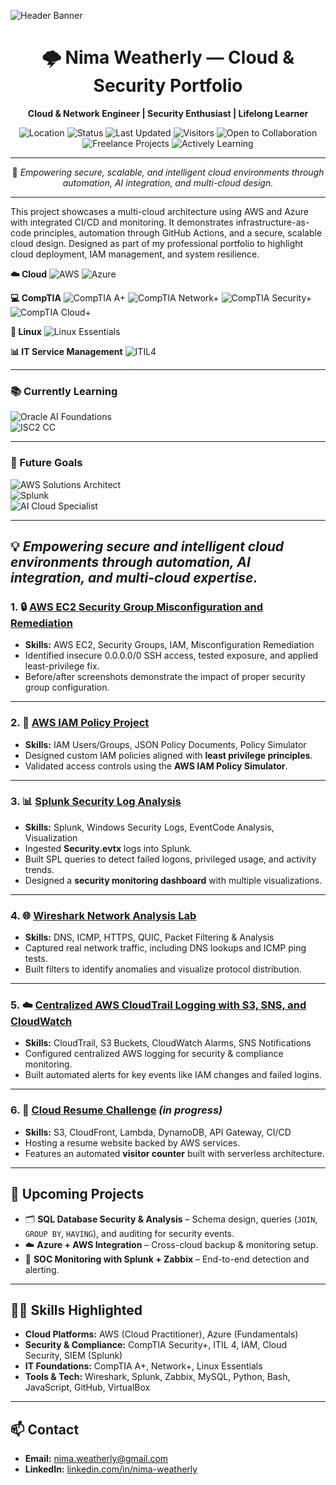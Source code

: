 <!-- 🖼️ Banner -->
![Header Banner](./header.png)

<div align="center">

# 🌩️ Nima Weatherly — Cloud & Security Portfolio  

**Cloud & Network Engineer | Security Enthusiast | Lifelong Learner**

![Location](https://img.shields.io/badge/Location-Remote-blue?style=flat-square)
![Status](https://img.shields.io/badge/Status-Active%20Learner-success?style=flat-square)
![Last Updated](https://img.shields.io/github/last-commit/pompyn/Cloud-and-Security-Portfolio-Projects?label=Last%20Updated&style=flat-square)
![Visitors](https://visitor-badge.laobi.icu/badge?page_id=pompyn.Cloud-and-Security-Portfolio)
![Open to Collaboration](https://img.shields.io/badge/Open%20to-Collaboration-00b894?style=flat-square)
![Freelance Projects](https://img.shields.io/badge/Available%20for-Freelance%20Projects-0984e3?style=flat-square)
![Actively Learning](https://img.shields.io/badge/Actively-Learning-6c5ce7?style=flat-square)

---

🚀 *Empowering secure, scalable, and intelligent cloud environments through automation, AI integration, and multi-cloud design.*

</div>

---

This project showcases a multi-cloud architecture using AWS and Azure with integrated CI/CD and monitoring. It demonstrates infrastructure-as-code principles, automation through GitHub Actions, and a secure, scalable cloud design. Designed as part of my professional portfolio to highlight cloud deployment, IAM management, and system resilience.

**☁️ Cloud**
![AWS](https://img.shields.io/badge/AWS-Cloud%20Practitioner-orange?logo=amazon-aws&logoColor=white)
![Azure](https://img.shields.io/badge/Azure-Fundamentals-0078D4?logo=microsoftazure&logoColor=white)

**💻 CompTIA**
![CompTIA A+](https://img.shields.io/badge/CompTIA-A%2B-lightgrey)
![CompTIA Network+](https://img.shields.io/badge/CompTIA-Network%2B-blue)
![CompTIA Security+](https://img.shields.io/badge/CompTIA-Security%2B-red)
![CompTIA Cloud+](https://img.shields.io/badge/CompTIA-Cloud%2B-brightgreen)

**🐧 Linux**
![Linux Essentials](https://img.shields.io/badge/Linux-Essentials-yellow?logo=linux&logoColor=white)

**📊 IT Service Management**
![ITIL4](https://img.shields.io/badge/ITIL-4%20Foundation-purple)

---

### 📚 Currently Learning
![Oracle AI Foundations](https://img.shields.io/badge/Oracle%20Cloud%20Infrastructure-AI%20Foundations%20Associate-red?logo=oracle&logoColor=white)  
![ISC2 CC](https://img.shields.io/badge/ISC2-Certified%20in%20Cybersecurity-00594f?logo=isc2&logoColor=white)  

---

### 🎯 Future Goals
![AWS Solutions Architect](https://img.shields.io/badge/AWS-Solutions%20Architect-232F3E?logo=amazon-aws&logoColor=white)  
![Splunk](https://img.shields.io/badge/Splunk-Admin%20%2F%20SIEM%20Specialist-000000?logo=splunk&logoColor=white)  
![AI Cloud Specialist](https://img.shields.io/badge/AI-Cloud%20Automation%20Engineer-8A2BE2?logo=openai&logoColor=white)  

---
💡 *Empowering secure and intelligent cloud environments through automation, AI integration, and multi-cloud expertise.*
---

### 1. 🔒 [AWS EC2 Security Group Misconfiguration and Remediation](https://github.com/pompyn/AWS-EC2-Security-Group-Misconfiguration-and-Remediation)  
- **Skills:** AWS EC2, Security Groups, IAM, Misconfiguration Remediation  
- Identified insecure 0.0.0.0/0 SSH access, tested exposure, and applied least-privilege fix.  
- Before/after screenshots demonstrate the impact of proper security group configuration.  

---

### 2. 👤 [AWS IAM Policy Project](https://github.com/pompyn/aws-iam-policy-project)  
- **Skills:** IAM Users/Groups, JSON Policy Documents, Policy Simulator  
- Designed custom IAM policies aligned with **least privilege principles**.  
- Validated access controls using the **AWS IAM Policy Simulator**.  

---

### 3. 📊 [Splunk Security Log Analysis](https://github.com/pompyn/splunk-security-log-analysis-)  
- **Skills:** Splunk, Windows Security Logs, EventCode Analysis, Visualization  
- Ingested **Security.evtx** logs into Splunk.  
- Built SPL queries to detect failed logons, privileged usage, and activity trends.  
- Designed a **security monitoring dashboard** with multiple visualizations.  

---

### 4. 🌐 [Wireshark Network Analysis Lab](https://github.com/pompyn/Wireshark-Network-Analysis-Lab)  
- **Skills:** DNS, ICMP, HTTPS, QUIC, Packet Filtering & Analysis  
- Captured real network traffic, including DNS lookups and ICMP ping tests.  
- Built filters to identify anomalies and visualize protocol distribution.  

---

### 5. ☁️ [Centralized AWS CloudTrail Logging with S3, SNS, and CloudWatch](https://github.com/pompyn/Centralized-AWS-CloudTrail-Logging-with-S3-SNS-and-CloudWatch)  
- **Skills:** CloudTrail, S3 Buckets, CloudWatch Alarms, SNS Notifications  
- Configured centralized AWS logging for security & compliance monitoring.  
- Built automated alerts for key events like IAM changes and failed logins.  

---

### 6. 📄 [Cloud Resume Challenge](https://github.com/pompyn/AWS-Resume-Challenge) *(in progress)*  
- **Skills:** S3, CloudFront, Lambda, DynamoDB, API Gateway, CI/CD  
- Hosting a resume website backed by AWS services.  
- Features an automated **visitor counter** built with serverless architecture.  

---

## 🔮 Upcoming Projects  
- 🗂️ **SQL Database Security & Analysis** – Schema design, queries (`JOIN`, `GROUP BY`, `HAVING`), and auditing for security events.  
- ☁️ **Azure + AWS Integration** – Cross-cloud backup & monitoring setup.  
- 📡 **SOC Monitoring with Splunk + Zabbix** – End-to-end detection and alerting.  

---

## 🧑‍💻 Skills Highlighted  
- **Cloud Platforms:** AWS (Cloud Practitioner), Azure (Fundamentals)  
- **Security & Compliance:** CompTIA Security+, ITIL 4, IAM, Cloud Security, SIEM (Splunk)  
- **IT Foundations:** CompTIA A+, Network+, Linux Essentials  
- **Tools & Tech:** Wireshark, Splunk, Zabbix, MySQL, Python, Bash, JavaScript, GitHub, VirtualBox  

---

## 📫 Contact  
- **Email:** nima.weatherly@gmail.com  
- **LinkedIn:** [linkedin.com/in/nima-weatherly](https://www.linkedin.com/in/nima-weatherly/) 

